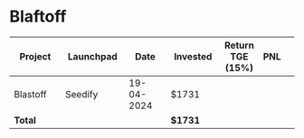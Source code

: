 # Blaftoff



<table data-full-width="true"><thead><tr><th width="152">Project</th><th width="138">Launchpad</th><th width="132">Date</th><th width="133">Invested</th><th>Return TGE (15%)</th><th>PNL</th><th></th></tr></thead><tbody><tr><td>Blastoff</td><td>Seedify</td><td>19-04-2024</td><td>$1731</td><td></td><td></td><td></td></tr><tr><td><strong>Total</strong></td><td></td><td></td><td><strong>$1731</strong></td><td></td><td></td><td></td></tr></tbody></table>

